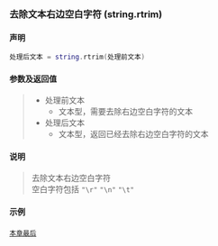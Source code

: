 ### 去除文本右边空白字符 (**string\.rtrim**)


#### 声明
```lua
处理后文本 = string.rtrim(处理前文本)
```


#### 参数及返回值
> - 处理前文本
>   - 文本型，需要去除右边空白字符的文本
> - 处理后文本
>   - 文本型，返回已经去除右边空白字符的文本


#### 说明
> 去除文本右边空白字符  
> 空白字符包括 `"\r"` `"\n"` `"\t"`  


#### 示例  
[`本章最后`](/Handbook/ext-string/samples.md)  

